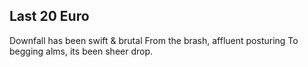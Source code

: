 ## Last 20 Euro

Downfall has been swift & brutal
From the brash, affluent posturing
To begging alms, its been sheer drop.
